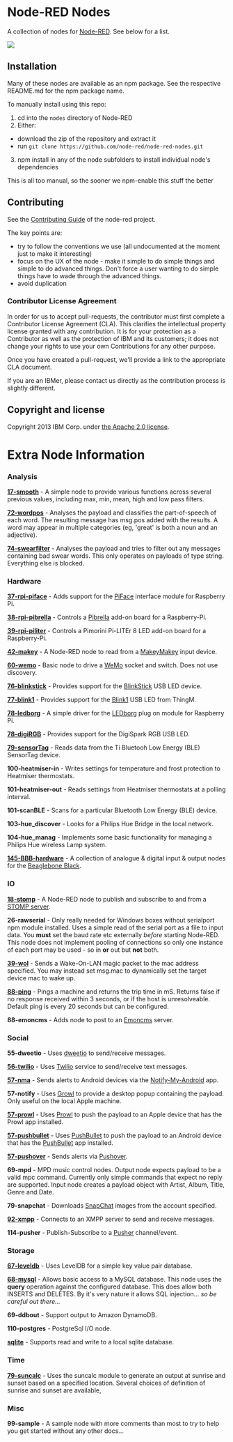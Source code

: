# Node-RED Nodes

A collection of nodes for [Node-RED](http://nodered.org). See below for a list.

![](https://david-dm.org/node-red/node-red-nodes.png)

## Installation

Many of these nodes are available as an npm package. See the respective README.md for the npm package name. 

To manually install using this repo: 

1. cd into the `nodes` directory of Node-RED
2. Either:
  - download the zip of the repository and extract it
  - run `git clone https://github.com/node-red/node-red-nodes.git`
3. npm install in any of the node subfolders to install individual node's dependencies

This is all too manual, so the sooner we npm-enable this stuff the better

## Contributing

See the [Contributing Guide](https://github.com/node-red/node-red/blob/master/CONTRIBUTING.md) of the node-red project.

The key points are:
 - try to follow the conventions we use (all undocumented at the moment just to make it interesting)
 - focus on the UX of the node - make it simple to do simple things and simple to do advanced things. Don't
   force a user wanting to do simple things have to wade through the advanced things.
 - avoid duplication

### Contributor License Agreement

In order for us to accept pull-requests, the contributor must first complete
a Contributor License Agreement (CLA). This clarifies the intellectual
property license granted with any contribution. It is for your protection as a
Contributor as well as the protection of IBM and its customers; it does not
change your rights to use your own Contributions for any other purpose.

Once you have created a pull-request, we'll provide a link to the appropriate
CLA document.

If you are an IBMer, please contact us directly as the contribution process is
slightly different.


## Copyright and license

Copyright 2013 IBM Corp. under [the Apache 2.0 license](LICENSE).

# Extra Node Information

### Analysis

**[17-smooth](analysis/smooth)**  - A simple node to provide various functions across several previous values, including max, min, mean, high and low pass filters.

**[72-wordpos](analysis/wordpos)** - Analyses the payload and classifies the part-of-speech of each word. The resulting message has msg.pos added with the results. A word may appear in multiple categories (eg, 'great' is both a noun and an adjective).

**[74-swearfilter](analysis/swearfilter)** - Analyses the payload and tries to filter out any messages containing bad swear words. This only operates on payloads of type string. Everything else is blocked.

### Hardware

**[37-rpi-piface](hardware/PiFace)** - Adds support for the [PiFace](http://www.piface.org.uk/) interface module for Raspberry Pi.

**[38-rpi-pibrella](hardware/Pibrella)** - Controls a [Pibrella](http://pibrella.com/) add-on board for a Raspberry-Pi.

**[39-rpi-piliter](hardware/PiLiter)** - Controls a Pimorini Pi-LITEr 8 LED add-on board for a Raspberry-Pi.

**[42-makey](hardware/makey)** - A Node-RED node to read from a [MakeyMakey](http://www.makeymakey.com/) input device.

**[60-wemo](hardware/wemo)** - Basic node to drive a [WeMo](http://www.belkin.com/us/Products/home-automation/c/wemo-home-automation/) socket and switch. Does not use discovery.

**[76-blinkstick](hardware/blinkstick)** - Provides support for the [BlinkStick](http://www.blinkstick.com/) USB LED device.

**[77-blink1](hardware/blink1)** - Provides support for the [Blink1](http://blink1.thingm.com/) USB LED from ThingM.

**[78-ledborg](hardware/LEDborg)** - A simple driver for the [LEDborg](https://www.piborg.org/ledborg) plug on module for Raspberry Pi.

**[78-digiRGB](hardware/digiRGB)** - Provides support for the DigiSpark RGB USB LED.

**[79-sensorTag](hardware/sensorTag)** - Reads data from the Ti Bluetooh Low Energy (BLE) SensorTag device.

**100-heatmiser-in** - Writes settings for temperature and frost protection to Heatmiser thermostats.

**101-heatmiser-out** - Reads settings from Heatmiser thermostats at a polling interval.

**101-scanBLE** - Scans for a particular Bluetooth Low Energy (BLE) device.

**103-hue_discover** - Looks for a Philips Hue Bridge in the local network.

**104-hue_manag** - Implements some basic functionality for managing a Philips Hue wireless Lamp system.

**[145-BBB-hardware](hardware/BBB)** - A collection of analogue & digital input & output nodes for the [Beaglebone Black](http://beagleboard.org/black).

### IO

**[18-stomp](io/stomp)** - A Node-RED node to publish and subscribe to and from a [STOMP server](https://stomp.github.io/implementations.html#STOMP_Servers).

**26-rawserial** - Only really needed for Windows boxes without serialport npm module installed.
Uses a simple read of the serial port as a file to input data. You **must** set the baud rate etc externally *before* starting Node-RED. This node does not implement pooling of connections so only one instance of each port may be used - so in **or** out but **not** both.

**[39-wol](io/wol)** - Sends a Wake-On-LAN magic packet to the mac address specified. You may instead set msg.mac to dynamically set the target device mac to wake up.

**[88-ping](io/ping)** - Pings a machine and returns the trip time in mS. Returns false if no response received within 3 seconds, or if the host is unresolveable. Default ping is every 20 seconds but can be configured.

**88-emoncms** - Adds node to post to an [Emoncms](http://emoncms.org/) server.

### Social

**55-dweetio** - Uses [dweetio](https://dweet.io/) to send/receive messages.

**[56-twilio](social/twilio)** - Uses [Twilio](https://www.twilio.com/) service to send/receive text messages.

**[57-nma](social/nma)** - Sends alerts to Android devices via the [Notify-My-Android](http://www.notifymyandroid.com/) app.

**57-notify** - Uses [Growl](http://growl.info/) to provide a desktop popup containing the payload. Only useful on the local Apple machine.

**[57-prowl](social/prowl)** - Uses [Prowl](http://www.prowlapp.com/) to push the payload to an Apple device that has the Prowl app installed.

**[57-pushbullet](social/pushbullet)** - Uses [PushBullet](https://www.pushbullet.com/) to push the payload to an Android device that has the [PushBullet](https://www.pushbullet.com/) app installed.

**[57-pushover](social/pushover)** - Sends alerts via [Pushover](https://pushover.net/).

**69-mpd** - MPD music control nodes. Output node expects payload to be a valid mpc command. Currently only simple commands that expect no reply are supported. Input node creates a payload object with Artist, Album, Title, Genre and Date.

**79-snapchat** - Downloads [SnapChat](https://www.snapchat.com/) images from the account specified.

**[92-xmpp](social/xmpp)** - Connects to an XMPP server to send and receive messages.

**114-pusher** - Publish-Subscribe to a [Pusher](http://pusher.com/) channel/event.

### Storage

**[67-leveldb](storage/leveldb)** - Uses LevelDB for a simple key value pair database.

**[68-mysql](storage/mysql)** - Allows basic access to a MySQL database. This node uses the **query** operation against the configured database. This does allow both INSERTS and DELETES. By it's very nature it allows SQL injection... *so be careful out there...*

**69-ddbout** - Support output to Amazon DynamoDB.

**110-postgres** - PostgreSql I/O node.

**[sqlite](storage/sqlite)** - Supports read and write to a local sqlite database.

### Time

**[79-suncalc](time)** - Uses the suncalc module to generate an output at sunrise and sunset based on a specified location. Several choices of definition of sunrise and sunset are available,

### Misc

**99-sample** - A sample node with more comments than most to try to help you get started without any other docs...
